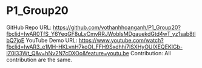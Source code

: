# P1_Group20
GitHub Repo URL: https://github.com/vothanhhoanganh/P1_Group20?fbclid=IwAR0TfS_Y6YeqGF8uLyCmyRRJWobIsMDgauekdGtd4wT_yz1sab8tlbQ7joE
YouTube Demo URL: https://www.youtube.com/watch?fbclid=IwAR3_e1MH-HKLvnH7koOI_FFH9Sxdhhi7ISXHyOUIXEQEKlGb-lZ0I33Wt_Q&v=hNv2N7cDXOo&feature=youtu.be
Contribution: All contribution are the same.
